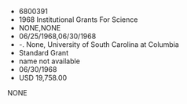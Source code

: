 * 6800391
* 1968 Institutional Grants For Science
* NONE,NONE
* 06/25/1968,06/30/1968
* -. None, University of South Carolina at Columbia
* Standard Grant
* name not available
* 06/30/1968
* USD 19,758.00

NONE